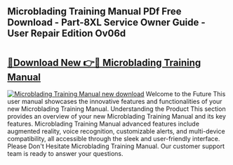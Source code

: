 ## Microblading Training Manual PDf Free Download - Part-8XL Service Owner Guide - User Repair Edition Ov06d

# <h2><a href="http://bc42167.oget.top/?id=Microblading+Training+Manual">🔗Download New 👉🔴 Microblading Training Manual</a></h2>

[![Microblading Training Manual new download](https://i.imgur.com/5g1atiW.png)](http://bc42167.oget.top/?id=Microblading+Training+Manual)
Welcome to the Future This user manual showcases the innovative features and functionalities of your new Microblading Training Manual. Understanding the Product This section provides an overview of your new Microblading Training Manual and its key features. Microblading Training Manual advanced features include augmented reality, voice recognition, customizable alerts, and multi-device compatibility, all accessible through the sleek and user-friendly interface. Please Don't Hesitate Microblading Training Manual. Our customer support team is ready to answer your questions.
